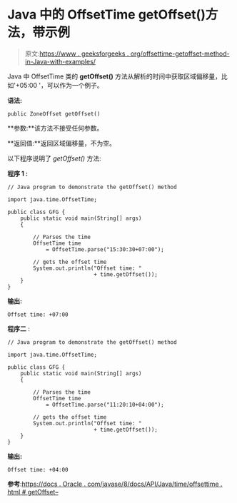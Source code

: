 # Java 中的 OffsetTime getOffset()方法，带示例

> 原文:[https://www . geeksforgeeks . org/offsettime-getoffset-method-in-Java-with-examples/](https://www.geeksforgeeks.org/offsettime-getoffset-method-in-java-with-examples/)

Java 中 OffsetTime 类的 **getOffset()** 方法从解析的时间中获取区域偏移量，比如'+05:00 '，可以作为一个例子。

**语法:**

```
public ZoneOffset getOffset()

```

**参数:**该方法不接受任何参数。

**返回值:**返回区域偏移量，不为空。

以下程序说明了 *getOffset()* 方法:

**程序 1 :**

```
// Java program to demonstrate the getOffset() method

import java.time.OffsetTime;

public class GFG {
    public static void main(String[] args)
    {

        // Parses the time
        OffsetTime time
            = OffsetTime.parse("15:30:30+07:00");

        // gets the offset time
        System.out.println("Offset time: "
                           + time.getOffset());
    }
}
```

**输出:**

```
Offset time: +07:00

```

**程序二** :

```
// Java program to demonstrate the getOffset() method

import java.time.OffsetTime;

public class GFG {
    public static void main(String[] args)
    {

        // Parses the time
        OffsetTime time
            = OffsetTime.parse("11:20:10+04:00");

        // gets the offset time
        System.out.println("Offset time: "
                           + time.getOffset());
    }
}
```

**输出:**

```
Offset time: +04:00

```

**参考**:[https://docs . Oracle . com/javase/8/docs/API/Java/time/offsettime . html # getOffset–](https://docs.oracle.com/javase/8/docs/api/java/time/OffsetTime.html#getOffset--)